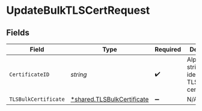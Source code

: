 # UpdateBulkTLSCertRequest


## Fields

| Field                                                                   | Type                                                                    | Required                                                                | Description                                                             | Example                                                                 |
| ----------------------------------------------------------------------- | ----------------------------------------------------------------------- | ----------------------------------------------------------------------- | ----------------------------------------------------------------------- | ----------------------------------------------------------------------- |
| `CertificateID`                                                         | *string*                                                                | :heavy_check_mark:                                                      | Alphanumeric string identifying a TLS bulk certificate.                 | cRTguUGZzb2W9Euo4moOr                                                   |
| `TLSBulkCertificate`                                                    | [*shared.TLSBulkCertificate](../../models/shared/tlsbulkcertificate.md) | :heavy_minus_sign:                                                      | N/A                                                                     |                                                                         |